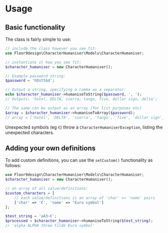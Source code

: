 # Usage

## Basic functionality

The class is fairly simple to use:

```php
// include the class however you see fit:
use Floor9design\CharacterHumaniser\Models\CharacterHumaniser;

// instantiate it how you see fit:
$character_humaniser = new CharacterHumaniser();

// Example password string: 
$password = 'hDst5$d';

// Output a string, specifying a comma as a separator:
echo $character_humaniser->humaniseToString($password, ', ');
// Outputs: 'hotel, DELTA, sierra, tango, five, dollar sign, delta';

// The same can be output as an array (for list purposes etc)
$array = $character_humaniser->humaniseToArray($password);
// array = ['hotel', 'DELTA', 'sierra', 'tango', 'five', 'dollar sign', 'delta']
```

Unexpected symbols (eg `€`) throw a `CharacterHumaniserException`, listing the unexpected characters.

## Adding your own definitions

To add custom definitions, you can use the `setCustom()` functionality as follows:

```php 
use Floor9design\CharacterHumaniser\Models\CharacterHumaniser;
$character_humaniser = new CharacterHumaniser();

// an array of all value/definitions:
$custom_characters = [
    // each value/definitions is an array of 'char' => 'name' pairs
    ['char' => '€', 'name' => 'Euro symbol']
];

$test_string = 'aA3~€';
$processed = $character_humaniser->humaniseToString($test_string);
// 'alpha ALPHA three tilde Euro symbol'
```

